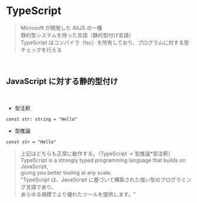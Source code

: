 # TypeScript

> Microsoft が開発した AltJS の一種　\
> 静的型システムを持った言語（静的型付け言語） \
> TypeScript はコンパイラ（tsc）を所有しており、プログラムに対する型チェックを行える

<br>

## JavaScript に対する静的型付け

<br>

- 型注釈

```
const str: string = "Hello"
```

- 型推論

```
const str = "Hello"
```

> 上記はどちらも正常に動作する。（TypeScript -> 型推論\*型注釈） \
> TypeScript is a strongly typed programming language that builds on JavaScript, <br>giving you better tooling at any scale. <br> "TypeScript は、JavaScript に基づいて構築された強い型のプログラミング言語であり、<br>あらゆる規模でより優れたツールを提供します。"
